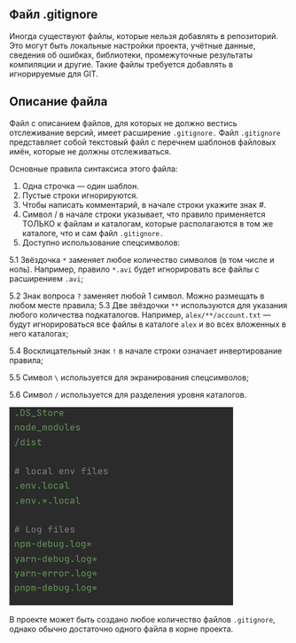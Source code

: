 ## Файл .gitignore
Иногда существуют файлы, которые нельзя добавлять в репозиторий. Это могут быть локальные настройки проекта, учётные данные, сведения об ошибках, библиотеки, промежуточные результаты компиляции и другие. Такие файлы требуется добавлять в игнорируемые для GIT.

**Описание файла**
---
Файл с описанием файлов, для которых не должно вестись отслеживание версий, имеет расширение ```.gitignore.``` Файл ```.gitignore``` представляет собой текстовый файл с перечнем шаблонов файловых имён, которые не должны отслеживаться.

Основные правила синтаксиса этого файла:

1. Одна строчка — один шаблон.
2. Пустые строки игнорируются.
3. Чтобы написать комментарий, в начале строки укажите знак #.
4. Символ / в начале строки указывает, что правило применяется ТОЛЬКО к файлам и каталогам, которые располагаются в том же каталоге, что и сам файл ```.gitignore.```
5. Доступно использование спецсимволов:

  5.1 Звёздочка ```*``` заменяет любое количество символов (в том числе и ноль). Например, правило ```*.avi``` будет игнорировать все файлы с расширением ```.avi```;

  5.2 Знак вопроса ```?``` заменяет любой 1 символ. Можно размещать в любом месте правила;
  5.3 Две звёздочки ```**``` используются для указания любого количества подкаталогов. Например, ```alex/**/account.txt``` — будут игнорироваться все файлы в каталоге ```alex``` и во всех вложенных в него каталогах;

  5.4 Восклицательный знак ```!``` в начале строки означает инвертирование правила;

  5.5 Символ ```\``` используется для экранирования спецсимволов;

  5.6 Символ ```/``` используется для разделения уровня каталогов.

  ![](./ignor.png)

  В проекте может быть создано любое количество файлов ```.gitignore```, однако обычно достаточно одного файла в корне проекта.
